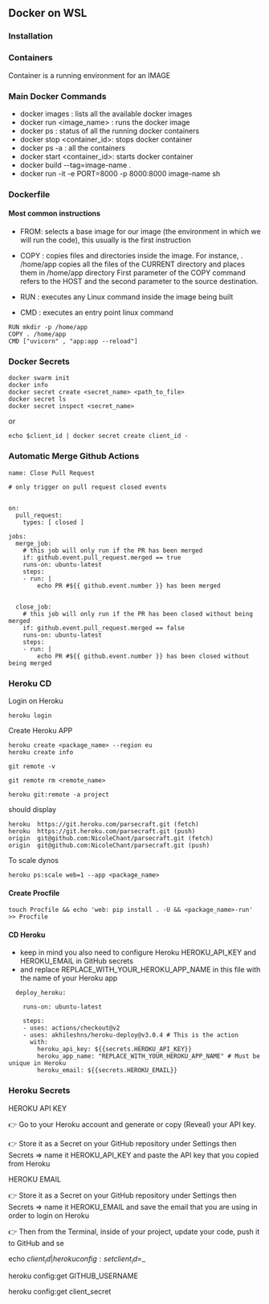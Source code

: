 ## Docker on WSL

### Installation

### Containers

Container is a running environment for an IMAGE

### Main Docker Commands

- docker images : lists all the available docker images
- docker run <image_name> : runs the docker image
- docker ps : status of all the running docker containers
- docker stop <container_id>: stops docker container
- docker ps -a : all the containers
- docker start <container_id>: starts docker container
- docker build --tag=image-name .
- docker run -it -e PORT=8000 -p 8000:8000 image-name sh

### Dockerfile

#### Most common instructions

- FROM: selects a base image for our image (the environment in which we will run the code), this usually is
the first instruction
- COPY : copies files and directories inside the image.
For instance, . /home/app copies all the files of the CURRENT directory and places them in /home/app directory
First parameter of the COPY command refers to the HOST and the second parameter to the source destination.

- RUN : executes any Linux command inside the image being built


- CMD : executes an entry point linux command

```
RUN mkdir -p /home/app
COPY . /home/app
CMD ["uvicorn" , "app:app --reload"]
```


### Docker Secrets

```
docker swarm init
docker info
docker secret create <secret_name> <path_to_file>
docker secret ls
docker secret inspect <secret_name>
```

or

```
echo $client_id | docker secret create client_id -
```

### Automatic Merge Github Actions

```
name: Close Pull Request

# only trigger on pull request closed events


on:
  pull_request:
    types: [ closed ]

jobs:
  merge_job:
    # this job will only run if the PR has been merged
    if: github.event.pull_request.merged == true
    runs-on: ubuntu-latest
    steps:
    - run: |
        echo PR #${{ github.event.number }} has been merged


  close_job:
    # this job will only run if the PR has been closed without being merged
    if: github.event.pull_request.merged == false
    runs-on: ubuntu-latest
    steps:
    - run: |
        echo PR #${{ github.event.number }} has been closed without being merged
```



### Heroku CD

Login on Heroku

```
heroku login
```

Create Heroku APP

```
heroku create <package_name> --region eu
heroku create info
```

```
git remote -v
```

```
git remote rm <remote_name>
```
```
heroku git:remote -a project
```

should display

```
heroku  https://git.heroku.com/parsecraft.git (fetch)
heroku  https://git.heroku.com/parsecraft.git (push)
origin  git@github.com:NicoleChant/parsecraft.git (fetch)
origin  git@github.com:NicoleChant/parsecraft.git (push)
```

To scale dynos

```
heroku ps:scale web=1 --app <package_name>
```

#### Create Procfile

```
touch Procfile && echo 'web: pip install . -U && <package_name>-run' >> Procfile
```


#### CD Heroku

- keep in mind you also need to configure Heroku HEROKU_API_KEY and HEROKU_EMAIL in GitHub secrets
- and replace REPLACE_WITH_YOUR_HEROKU_APP_NAME in this file with the name of your Heroku app

```
  deploy_heroku:

    runs-on: ubuntu-latest

    steps:
    - uses: actions/checkout@v2
    - uses: akhileshns/heroku-deploy@v3.0.4 # This is the action
      with:
        heroku_api_key: ${{secrets.HEROKU_API_KEY}}
        heroku_app_name: "REPLACE_WITH_YOUR_HEROKU_APP_NAME" # Must be unique in Heroku
        heroku_email: ${{secrets.HEROKU_EMAIL}}
```

### Heroku Secrets

HEROKU API KEY

👉 Go to your Heroku account and generate or copy (Reveal) your API key.

👉 Store it as a Secret on your GitHub repository under Settings then Secrets
=> name it HEROKU_API_KEY and paste the API key that you copied from Heroku

HEROKU EMAIL

👉 Store it as a Secret on your GitHub repository under Settings then Secrets
=> name it HEROKU_EMAIL and save the email that you are using in order to login on Heroku

👉 Then from the Terminal, inside of your project, update your code, push it to GitHub and se

 echo $client_id | heroku config:set client_id=$_

 heroku config:get GITHUB_USERNAME

 heroku config:get client_secret
